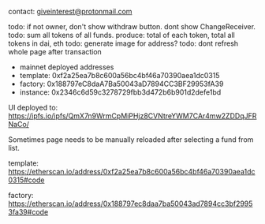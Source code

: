 contact:
  giveinterest@protonmail.com

todo: if not owner, don't show withdraw button.  dont show ChangeReceiver.  
todo: sum all tokens of all funds.  produce: total of each token, total all tokens in dai, eth
todo: generate image for address?
todo: dont refresh whole page after transaction

 - mainnet deployed addresses
  - template: 0xf2a25ea7b8c600a56bc4bf46a70390aea1dc0315
  - factory: 0x188797eC8daA7Ba50043aD7894CC3BF29953fA39
  - instance: 0x2346c6d59c3278729fbb3d472b6b901d2defe1bd

UI deployed to:
https://ipfs.io/ipfs/QmX7n9WrmCpMiPHjz8CVNtreYWM7CAr4mw2ZDDqJFRNaCo/

Sometimes page needs to be manually reloaded after selecting a fund from list.


template:
https://etherscan.io/address/0xf2a25ea7b8c600a56bc4bf46a70390aea1dc0315#code

factory:
https://etherscan.io/address/0x188797ec8daa7ba50043ad7894cc3bf29953fa39#code


[newFund]: https://ipfs.io/ipfs/QmX4Q34UrhJj83V6K4ENFTDSr83QoDXfbDD5GrHwGe4Ug2 "Add new fund"

[ownerPage]: https://ipfs.io/ipfs/QmV1F8Uv42Ri3KHjtwasW9XKyCDrLK6S8uMAYSzKo9K7SF "Owner page"


